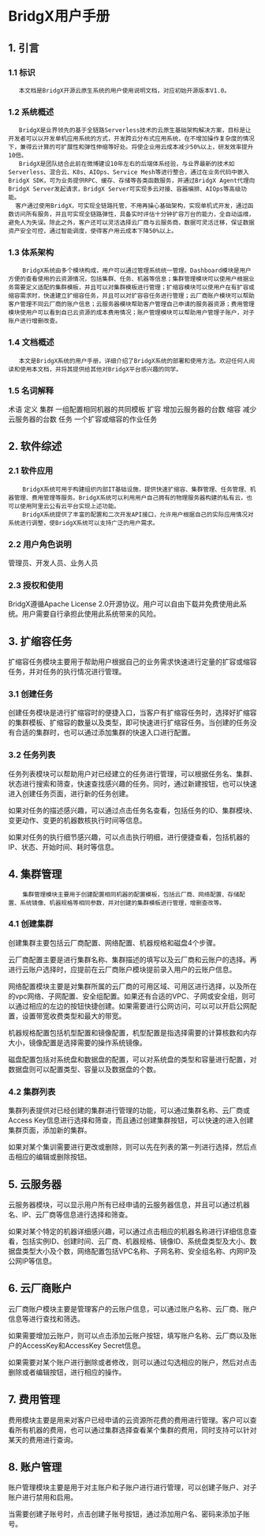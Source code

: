 # BridgX用户手册
## 1. 引言
### 1.1 标识
       本文档是BridgX开源云原生系统的用户使用说明文档，对应初始开源版本V1.0。
### 1.2 系统概述
       BridgX是业界领先的基于全链路Serverless技术的云原生基础架构解决方案，目标是让开发者可以以开发单机应用系统的方式，开发跨云分布式应用系统，在不增加操作复杂度的情况下，兼得云计算的可扩展性和弹性伸缩等好处。将使企业用云成本减少50%以上，研发效率提升10倍。
       BridgX是团队结合此前在微博建设10年左右的后端体系经验，与业界最新的技术如Serverless、混合云、K8s、AIOps、Service Mesh等进行整合，通过在业务代码中嵌入BridgX SDK，可为业务提供RPC、缓存、存储等各类函数服务，并通过BridgX Agent代理向BridgX Server发起请求，BridgX Server可实现多云对接、容器编排、AIOps等高级功能。
      客户通过使用BridgX，可实现全链路托管，不用再操心基础架构，实现单机式开发，通过函数访问所有服务，并且可实现全链路弹性，具备实时评估十分钟扩容万台的能力，全自动运维，避免人为失误。除此之外，客户还可以灵活选择云厂商与云服务商，数据可灵活迁移，保证数据资产安全可控，通过智能调度，使得客户用云成本下降50%以上。
### 1.3 体系架构
        BridgX系统由多个模块构成，用户可以通过管理系统统一管理。Dashboard模块是用户方便的查看使用的云资源情况，包括集群、任务、机器等信息；集群管理模块可以使用户根据业务需要定义适配的集群模板，并且可以对集群模板进行管理；扩缩容模块可以使用户在有扩容或缩容需求时，快速建立扩缩容任务，并且可以对扩容容任务进行管理；云厂商账户模块可以帮助客户管理不同云厂商的账户信息；云服务器模块帮助客户管理自己申请的服务器资源；费用管理模块使用户可以看到自已云资源的成本费用情况；账户管理模块可以帮助用户管理子账户，对子账户进行增删改查。
### 1.4 文档概述
       本文是BridgX系统的用户手册，详细介绍了BridgX系统的部署和使用方法。欢迎任何人阅读和使用本文档，并将其提供给其他对BridgX平台感兴趣的同学。
### 1.5 名词解释
术语
定义
集群
一组配置相同机器的共同模板
扩容
增加云服务器的台数
缩容
减少云服务器的台数
任务
一个扩容或缩容的作业任务


## 2. 软件综述
### 2.1 软件应用
        BridgX系统可用于构建组织内部IT基础设施，提供快速扩缩容、集群管理、任务管理、机器管理、费用管理等服务。BridgX系统可以利用用户自己拥有的物理服务器构建的私有云，也可以使用阿里云公有云平台实现上述功能。
        BridgX系统提供了丰富的配置和二次开发API接口，允许用户根据自己的实际应用情况对系统进行调整，使BridgX系统可以支持广泛的用户需求。
### 2.2 用户角色说明
管理员、开发人员、业务人员
### 2.3 授权和使用
BridgX遵循Apache License 2.0开源协议。用户可以自由下载并免费使用此系统。用户需要自行承担此使用此系统带来的风险。
## 3. 扩缩容任务
扩缩容任务模块主要用于帮助用户根据自己的业务需求快速进行定量的扩容或缩容任务，并对任务的执行情况进行管理。
### 3.1 创建任务
创建任务模块是进行扩缩容时的便捷入口，当客户有扩缩容任务时，选择好扩缩容的集群模板、扩缩容的数量以及类型，即可快速进行扩缩容任务。当创建的任务没有合适的集群时，也可以通过添加集群的快速入口进行配置。


### 3.2 任务列表
任务列表模块可以帮助用户对已经建立的任务进行管理，可以根据任务名、集群、状态进行搜索和筛查，快速查找感兴趣的任务。同时，通过新建按钮，也可以快速进入创建任务页面，进行新的任务创建。


如果对任务的描述感兴趣，可以通过点击任务名查看，包括任务的ID、集群模块、变更动作、变更的机器数核执行时间等信息。


如果对任务的执行细节感兴趣，可以点击执行明细，进行便捷查看，包括机器的IP、状态、开始时间、耗时等信息。

## 4. 集群管理
        集群管理模块主要用于创建配置相同机器的配置模板，包括云厂商、网络配置、存储配置、系统镜像、机器规格等相同参数，并对创建的集群模板进行管理，增删查改等。
### 4.1 创建集群
创建集群主要包括云厂商配置、网络配置、机器规格和磁盘4个步骤。

云厂商配置主要是进行集群名称、集群描述的填写以及云厂商和云账户的选择。再进行云账户选择时，应提前在云厂商账户模块提前录入用户的云账户信息。

网络配置模块主要是对集群所属的云厂商的可用区域、可用区进行选择，以及所在的vpc网络、子网配置、安全组配置。如果还有合适的VPC、子网或安全组，则可以通过相应的左边的按钮快捷创建。如果需要进行公网访问，可以可以开启公网配置，设置带宽收费类型和最大的带宽。

机器规格配置包括机型配置和镜像配置，机型配置是指选择需要的计算核数和内存大小，镜像配置是选择需要的操作系统镜像。

磁盘配置包括对系统盘和数据盘的配置，可以对系统盘的类型和容量进行配置，对数据盘则可以配置类型、容量以及数据盘的个数。
### 4.2 集群列表
集群列表提供对已经创建的集群进行管理的功能，可以通过集群名称、云厂商或Access Key信息进行选择和筛查，而且通过创建集群按钮，可以快速的进入创建集群页面，添加新的集群。

如果对某个集训需要进行更改或删除，则可以先在列表的第一列进行选择，然后点击相应的编辑或删除按钮。

 
## 5. 云服务器
云服务器模块，可以显示用户所有已经申请的云服务器信息，并且可以通过机器名、IP、云厂商等信息进行选择和筛查。

如果对某个特定的机器详细感兴趣，可以通过点击相应的机器名称进行详细信息查看，包括实例ID、创建时间、云厂商、机器规格、镜像ID、系统盘类型及大小、数据盘类型大小及个数，网络配置包括VPC名称、子网名称、安全组名称、内网IP及公网IP等信息。


## 6. 云厂商账户
云厂商账户模块主要是管理客户的云账户信息，可以通过账户名称、云厂商、账户信息等进行查找和筛选。

如果需要增加云账户，则可以点击添加云账户按钮，填写账户名称、云厂商以及账户的AccessKey和AccessKey Secret信息。

如果需要对某个账户进行删除或者修改，则可以通过勾选相应的账户，然后对点击删除或者编辑按钮，进行相应的操作。


## 7. 费用管理
费用模块主要是用来对客户已经申请的云资源所花费的费用进行管理。客户可以查看所有机器的费用，也可以通过集群选择查看某个集群的费用，同时支持可以针对某天的费用进行查询。


## 8. 账户管理
账户管理模块主要是用于对主账户和子账户进行进行管理，可以创建子账户、对子账户进行禁用和启用。

当需要创建子账号时，点击创建子账号按钮，通过添加用户名、密码来添加子账号。
